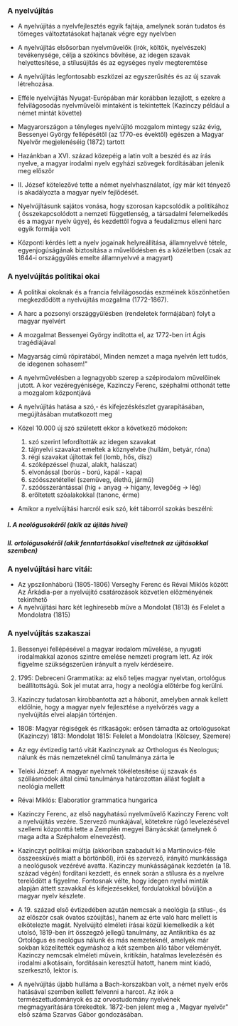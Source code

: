 ### A nyelvújítás

- A nyelvújítás a nyelvfejlesztés egyik fajtája, amelynek során tudatos és tömeges változtatásokat hajtanak végre egy nyelvben
- A nyelvújítás elsősorban nyelvművelők (írók, költők, nyelvészek) tevékenysége, célja a szókincs bővítése, az idegen szavak helyettesítése, a stílusújítás és az egységes nyelv megteremtése
- A nyelvújítás legfontosabb eszközei az egyszerűsítés és az új szavak létrehozása.

- Efféle nyelvújítás Nyugat-Európában már korábban lezajlott, s ezekre a felvilágosodás nyelvművelői mintaként is tekintettek (Kazinczy például a német mintát követte)

- Magyarországon a tényleges nyelvújító mozgalom mintegy száz évig, Bessenyei György fellépésétől (az 1770-es évektől) egészen a Magyar Nyelvőr megjelenéséig (1872) tartott

- Hazánkban a XVI. század közepéig a latin volt a beszéd és az írás nyelve, a magyar irodalmi nyelv egyházi szövegek fordításában jelenik meg először
- II. József kötelezővé tette a német nyelvhasználatot, így már két tényező is akadályozta a magyar nyelv fejlődését.

- Nyelvújításunk sajátos vonása, hogy szorosan kapcsolódik a politikához ( összekapcsolódott a nemzeti függetlenség, a társadalmi felemelkedés és a magyar nyelv ügye), és kezdettől fogva a feudalizmus elleni harc egyik formája volt
- Központi kérdés lett a nyelv jogainak helyreállítása, államnyelvvé tétele, egyenjogúságának biztosítása a művelődésben és a közéletben (csak az 1844-i országgyűlés emelte államnyelvvé a magyart)

### A nyelvújítás politikai okai

- A politikai okoknak és a francia felvilágosodás eszméinek köszönhetően megkezdődött a nyelvújítás mozgalma (1772-1867).
- A harc a pozsonyi országgyűlésben (rendeletek formájában) folyt a magyar nyelvért
- A mozgalmat Bessenyei György indította el, az 1772-ben írt Ágis tragédiájával
- Magyarság című röpiratából, Minden nemzet a maga nyelvén lett tudós, de idegenen sohasem!"
- A nyelvművelésben a legnagyobb szerep a szépirodalom művelőinek jutott. A kor vezéregyénisége, Kazinczy Ferenc, széphalmi otthonát tette a mozgalom központjává
- A nyelvújítás hatása a szó,- és kifejezéskészlet gyarapításában, megújításában mutatkozott meg
- Közel 10.000 új szó született ekkor a következő módokon:
	1. szó szerint lefordították az idegen szavakat
	2. tájnyelvi szavakat emeltek a köznyelvbe (hullám, betyár, róna)
	3. régi szavakat újítottak fel (lomb, hős, dísz)
	4. szóképzéssel (huzal, alakít, halászat)
	5. elvonással (borús - ború, kapál - kapa)
	6. szóösszetétellel (szemüveg, élethű, jármű)
	7. szóösszerántással (híg + anyag -> higany, levegőég -> lég)
	8. erőltetett szóalakokkal (tanonc, érme)

- Amikor a nyelvújítási harcról esik szó, két táborról szokás beszélni:
##### I. A neológusokéről (akik az újítás hívei)
##### II. ortológusokéről (akik fenntartásokkal viseltetnek az újításokkal szemben)


### A nyelvújítási harc vitái:

- Az ypszilonháború (1805-1806) Verseghy Ferenc és Révai Miklós között Az Árkádia-per  a nyelvújító csatározások közvetlen előzményének tekinthető
- A nyelvújítási harc két leghíresebb műve a Mondolat (1813) és Felelet a Mondolatra (1815)

### A nyelvújítás szakaszai

1. Bessenyei fellépésével a magyar irodalom művelése, a nyugati irodalmakkal azonos szintre emelése nemzeti program lett. Az írók figyelme szükségszerűen irányult a nyelv kérdéseire.

2. 1795: Debreceni Grammatika: az első teljes magyar nyelvtan, ortológus beállítottságú. Sok jel mutat arra, hogy a neológia előtérbe fog kerülni.

3. Kazinczy tudatosan kirobbantotta azt a háborút, amelyben annak kellett eldőlnie, hogy a magyar nyelv fejlesztése a nyelvőrzés vagy a nyelvújítás elvei alapján történjen.

- 1808: Magyar régiségek és ritkaságok: erősen támadta az ortológusokat (Kazinczy) 1813: Mondolat 1815: Felelet a Mondolatra (Kölcsey, Szemere)

- Az egy évtizedig tartó vitát Kazinczynak az Orthologus és Neologus; nálunk és más nemzeteknél című tanulmánya zárta le 
- Teleki József: A magyar nyelvnek tökéletesítése új szavak és szóllásmódok által című tanulmánya határozottan állást foglalt a neológia mellett
- Révai Miklós: Elaboratior grammatica hungarica

- Kazinczy Ferenc, az első nagyhatású nyelvművelő Kazinczy Ferenc volt a nyelvújítás vezére. Szervező munkájával, kötetekre rúgó levelezésével szellemi központtá tette a Zemplén megyei Bányácskát (amelynek ő maga adta a Széphalom elnevezést).

- Kazinczyt politikai múltja (akkoriban szabadult ki a Martinovics-féle összeesküvés miatt a börtönből), írói és szervező, irányító munkássága a neológusok vezérévé avatta. Kazinczy munkásságának kezdetén (a 18. század végén) fordítani kezdett, és ennek során a stílusra és a nyelvre terelődött a figyelme. Fontosnak vélte, hogy idegen nyelvi minták alapján áttett szavakkal és kifejezésekkel, fordulatokkal bővüljön a magyar nyelv készlete.

- A 19. század első évtizedében azután nemcsak a neológia (a stílus-, és az először csak óvatos szóújítás), hanem az érte való harc mellett is elkötelezte magát. Nyelvújító elméleti írásai közül kiemelkedik a két utolsó, 1819-ben írt összegző jellegű tanulmány, az Antikritika és az Ortológus és neológus nálunk és más nemzeteknél, amelyek már sokban közelítették egymáshoz a két szemben álló tábor véleményét. Kazinczy nemcsak elméleti művein, kritikáin, hatalmas levelezésén és irodalmi alkotásain, fordításain keresztül hatott, hanem mint kiadó, szerkesztő, lektor is.

- A nyelvújítás újabb hulláma a Bach-korszakban volt, a német nyelv erős hatásával szemben kellett felvenni a harcot. Az írók a természettudományok és az orvostudomány nyelvének megmagyarítására törekedtek. 1872-ben jelent meg a , Magyar nyelvőr" első száma Szarvas Gábor gondozásában.